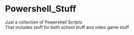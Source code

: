 # Powershell_Stuff
Just a collection of Powershell Scripts  
That includes stuff for both school stuff and video game stuff
